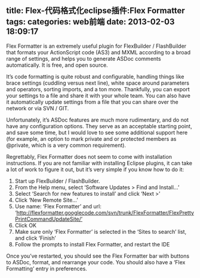 title: Flex-代码格式化eclipse插件:Flex Formatter
tags:
categories: web前端
date: 2013-02-03 18:09:17
---

Flex Formatter is an extremely useful plugin for FlexBuilder / FlashBuilder that formats your ActionScript code (AS3) and MXML according to a broad range of settings, and helps you to generate ASDoc comments automatically. It is free, and open source.

It’s code formatting is quite robust and configurable, handling things like brace settings (cuddling versus next line), white space around parameters and operators, sorting imports, and a ton more. Thankfully, you can export your settings to a file and share it with your whole team. You can also have it automatically update settings from a file that you can share over the network or via SVN / GIT.

Unfortunately, it’s ASDoc features are much more rudimentary, and do not have any configuration options. They serve as an acceptable starting point, and save some time, but I would love to see some additional support here (for example, an option to mark private and or protected members as @private, which is a very common requirement).

Regrettably, Flex Formatter does not seem to come with installation instructions. If you are not familiar with installing Eclipse plugins, it can take a lot of work to figure it out, but it’s very simple if you know how to do it:

1. Start up FlexBuilder / FlashBuilder.
2. From the Help menu, select ‘Software Updates > Find and Install…’
3. Select ‘Search for new features to install’ and click ‘Next >’
4. Click ‘New Remote Site…’
5. Use name: ‘Flex Formatter’ and url: ‘http://flexformatter.googlecode.com/svn/trunk/FlexFormatter/FlexPrettyPrintCommandUpdateSite/’
6. Click OK
7. Make sure only ‘Flex Formatter’ is selected in the ‘Sites to search’ list, and click ‘Finish’
8. Follow the prompts to install Flex Formatter, and restart the IDE

Once you’ve restarted, you should see the Flex Formatter bar with buttons to ASDoc, format, and rearrange your code. You should also have a ‘Flex Formatting’ entry in preferences.
